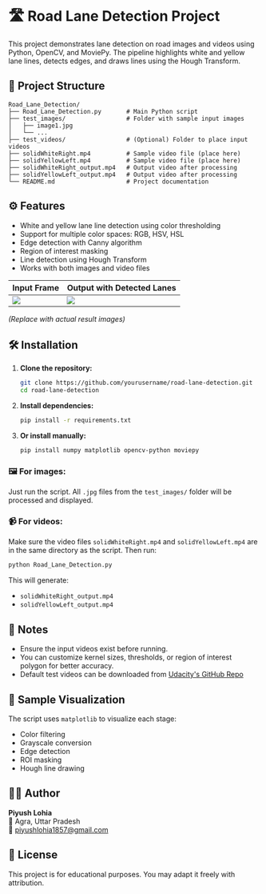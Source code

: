 
# 🛣️ Road Lane Detection Project

This project demonstrates lane detection on road images and videos using Python, OpenCV, and MoviePy. The pipeline highlights white and yellow lane lines, detects edges, and draws lines using the Hough Transform.

## 📂 Project Structure

```
Road_Lane_Detection/
├── Road_Lane_Detection.py       # Main Python script
├── test_images/                 # Folder with sample input images
│   ├── image1.jpg
│   └── ...
├── test_videos/                 # (Optional) Folder to place input videos
├── solidWhiteRight.mp4          # Sample video file (place here)
├── solidYellowLeft.mp4          # Sample video file (place here)
├── solidWhiteRight_output.mp4   # Output video after processing
├── solidYellowLeft_output.mp4   # Output video after processing
└── README.md                    # Project documentation
```

## ⚙️ Features

- White and yellow lane line detection using color thresholding
- Support for multiple color spaces: RGB, HSV, HSL
- Edge detection with Canny algorithm
- Region of interest masking
- Line detection using Hough Transform
- Works with both images and video files

| Input Frame | Output with Detected Lanes |
|-------------|-----------------------------|
| ![](test_images/image1.jpg) | ![](output_images/image1_output.jpg) |

*(Replace with actual result images)*

## 🛠️ Installation

1. **Clone the repository:**
   ```bash
   git clone https://github.com/yourusername/road-lane-detection.git
   cd road-lane-detection
   ```

2. **Install dependencies:**
   ```bash
   pip install -r requirements.txt
   ```

3. **Or install manually:**
   ```bash
   pip install numpy matplotlib opencv-python moviepy
   ```

### 🖼️ For images:
Just run the script. All `.jpg` files from the `test_images/` folder will be processed and displayed.

### 📹 For videos:
Make sure the video files `solidWhiteRight.mp4` and `solidYellowLeft.mp4` are in the same directory as the script. Then run:

```bash
python Road_Lane_Detection.py
```

This will generate:
- `solidWhiteRight_output.mp4`
- `solidYellowLeft_output.mp4`

## 🧾 Notes

- Ensure the input videos exist before running.
- You can customize kernel sizes, thresholds, or region of interest polygon for better accuracy.
- Default test videos can be downloaded from [Udacity's GitHub Repo](https://github.com/udacity/CarND-LaneLines-P1/tree/master/test_videos)

## 📸 Sample Visualization

The script uses `matplotlib` to visualize each stage:
- Color filtering
- Grayscale conversion
- Edge detection
- ROI masking
- Hough line drawing

## 👨‍💻 Author

**Piyush Lohia**  
📍 Agra, Uttar Pradesh  
📧 piyushlohia1857@gmail.com  

## 📄 License

This project is for educational purposes. You may adapt it freely with attribution.
